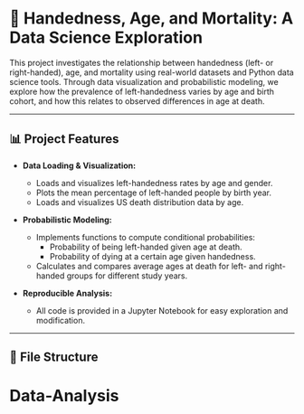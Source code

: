 # 🧠 Handedness, Age, and Mortality: A Data Science Exploration

This project investigates the relationship between handedness (left- or right-handed), age, and mortality using real-world datasets and Python data science tools. Through data visualization and probabilistic modeling, we explore how the prevalence of left-handedness varies by age and birth cohort, and how this relates to observed differences in age at death.

---

## 📊 Project Features

- **Data Loading & Visualization:**  
  - Loads and visualizes left-handedness rates by age and gender.
  - Plots the mean percentage of left-handed people by birth year.
  - Loads and visualizes US death distribution data by age.

- **Probabilistic Modeling:**  
  - Implements functions to compute conditional probabilities:
    - Probability of being left-handed given age at death.
    - Probability of dying at a certain age given handedness.
  - Calculates and compares average ages at death for left- and right-handed groups for different study years.

- **Reproducible Analysis:**  
  - All code is provided in a Jupyter Notebook for easy exploration and modification.

---

## 📁 File Structure
# Data-Analysis